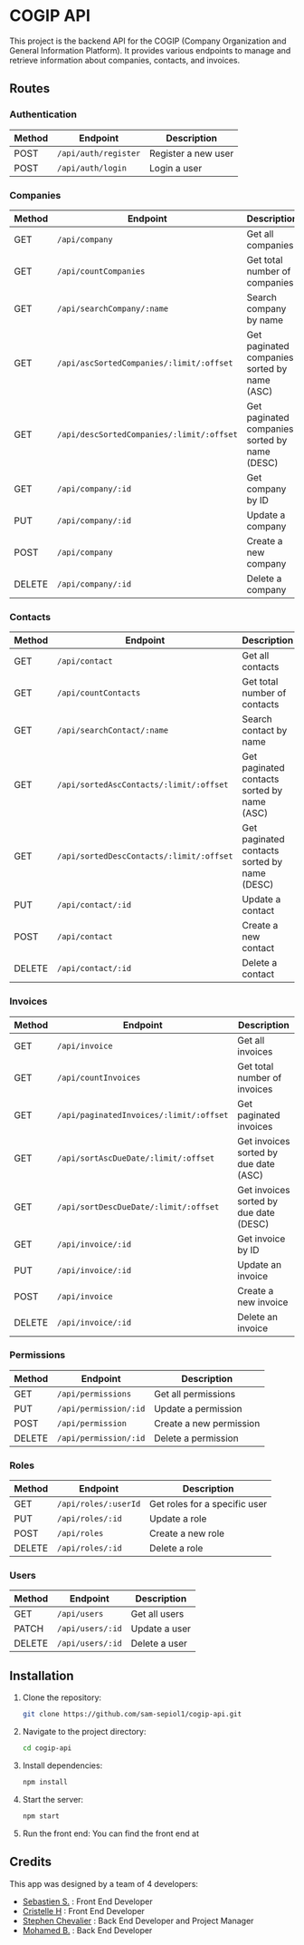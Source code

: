 # COGIP API

This project is the backend API for the COGIP (Company Organization and General Information Platform). It provides various endpoints to manage and retrieve information about companies, contacts, and invoices.

## Routes
### Authentication 
| Method | Endpoint | Description |
|--------|----------|-------------|
| POST   | `/api/auth/register` | Register a new user |
| POST   | `/api/auth/login` | Login a user |

### Companies
| Method | Endpoint | Description |
|--------|----------|-------------|
| GET    | `/api/company` | Get all companies |
| GET    | `/api/countCompanies` | Get total number of companies |
| GET    | `/api/searchCompany/:name` | Search company by name |
| GET    | `/api/ascSortedCompanies/:limit/:offset` | Get paginated companies sorted by name (ASC) |
| GET    | `/api/descSortedCompanies/:limit/:offset` | Get paginated companies sorted by name (DESC) |
| GET    | `/api/company/:id` | Get company by ID |
| PUT    | `/api/company/:id` | Update a company |
| POST   | `/api/company` | Create a new company |
| DELETE | `/api/company/:id` | Delete a company |

### Contacts
| Method | Endpoint | Description |
|--------|----------|-------------|
| GET    | `/api/contact` | Get all contacts |
| GET    | `/api/countContacts` | Get total number of contacts |
| GET    | `/api/searchContact/:name` | Search contact by name |
| GET    | `/api/sortedAscContacts/:limit/:offset` | Get paginated contacts sorted by name (ASC) |
| GET    | `/api/sortedDescContacts/:limit/:offset` | Get paginated contacts sorted by name (DESC) |
| PUT    | `/api/contact/:id` | Update a contact |
| POST   | `/api/contact` | Create a new contact |
| DELETE | `/api/contact/:id` | Delete a contact |

### Invoices
| Method | Endpoint | Description |
|--------|----------|-------------|
| GET    | `/api/invoice` | Get all invoices |
| GET    | `/api/countInvoices` | Get total number of invoices |
| GET    | `/api/paginatedInvoices/:limit/:offset` | Get paginated invoices |
| GET    | `/api/sortAscDueDate/:limit/:offset` | Get invoices sorted by due date (ASC) |
| GET    | `/api/sortDescDueDate/:limit/:offset` | Get invoices sorted by due date (DESC) |
| GET    | `/api/invoice/:id` | Get invoice by ID |
| PUT    | `/api/invoice/:id` | Update an invoice |
| POST   | `/api/invoice` | Create a new invoice |
| DELETE | `/api/invoice/:id` | Delete an invoice |

### Permissions
| Method | Endpoint | Description |
|--------|----------|-------------|
| GET    | `/api/permissions` | Get all permissions |
| PUT    | `/api/permission/:id` | Update a permission |
| POST   | `/api/permission` | Create a new permission |
| DELETE | `/api/permission/:id` | Delete a permission |

### Roles
| Method | Endpoint | Description |
|--------|----------|-------------|
| GET    | `/api/roles/:userId` | Get roles for a specific user |
| PUT    | `/api/roles/:id` | Update a role |
| POST   | `/api/roles` | Create a new role |
| DELETE | `/api/roles/:id` | Delete a role |

### Users
| Method | Endpoint | Description |
|--------|----------|-------------|
| GET    | `/api/users` | Get all users |
| PATCH  | `/api/users/:id` | Update a user |
| DELETE | `/api/users/:id` | Delete a user |

## Installation

1. Clone the repository:
     ```sh
     git clone https://github.com/sam-sepiol1/cogip-api.git
     ```
2. Navigate to the project directory:
     ```sh
     cd cogip-api
     ```
3. Install dependencies:
     ```sh
     npm install
     ```
4. Start the server:
     ```sh
     npm start
     ```
5. Run the front end: 
   You can find the front end at 


## Credits 

This app was designed by a team of 4 developers:
- [Sebastien S.](https://github.com/sam-sepiol1) : Front End Developer
- [Cristelle H](https://github.com/KikiMaouw) : Front End Developer        
- [Stephen Chevalier](https://github.com/Neogiciaa) : Back End Developer and Project Manager          
- [Mohamed B.](https://github.com/Mominho11) : Back End Developer